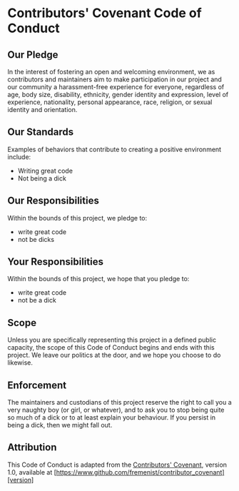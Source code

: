# Contributors' Covenant Code of Conduct

## Our Pledge

In the interest of fostering an open and welcoming environment, we as
contributors and maintainers aim to make participation in our project and
our community a harassment-free experience for everyone, regardless of age, body
size, disability, ethnicity, gender identity and expression, level of experience,
nationality, personal appearance, race, religion, or sexual identity and
orientation.

## Our Standards

Examples of behaviors that contribute to creating a positive environment
include:

* Writing great code
* Not being a dick

## Our Responsibilities

Within the bounds of this project, we pledge to:

* write great code
* not be dicks

## Your Responsibilities

Within the bounds of this project, we hope that you pledge to:

* write great code
* not be a dick

## Scope

Unless you are specifically representing this project in a defined public capacity, 
the scope of this Code of Conduct begins and ends with this project.  We leave our 
politics at the door, and we hope you choose to do likewise.

## Enforcement

The maintainers and custodians of this project reserve the right to call you a 
very naughty boy (or girl, or whatever), and to ask you to stop being quite so 
much of a dick or to at least explain your behaviour.  If you persist in being 
a dick, then we might fall out.

## Attribution

This Code of Conduct is adapted from the [Contributors' Covenant][homepage], version 1.0,
available at [https://www.github.com/fremenist/contributor_covenant][version]

[homepage]: https://www.github.com/fremenist/contributor_covenant
[version]: https://www.github.com/fremenist/contributor_covenant/version/1/0
